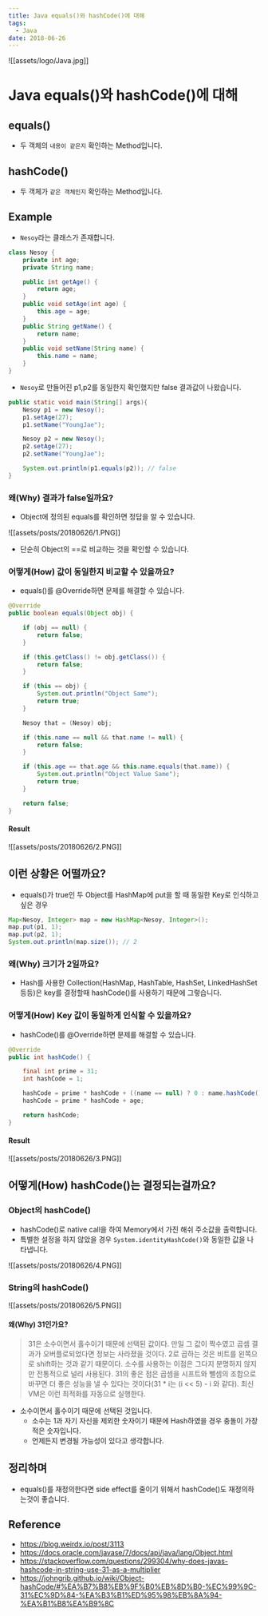 ```yaml
---
title: Java equals()와 hashCode()에 대해
tags:
  - Java
date: 2018-06-26
---
```



![[assets/logo/Java.jpg]]


# Java equals()와 hashCode()에 대해
## equals()
- 두 객체의 `내용이 같은지` 확인하는 Method입니다.
## hashCode()
- 두 객체가 `같은 객체인지` 확인하는 Method입니다.


## Example

- `Nesoy`라는 클래스가 존재합니다.

```java
class Nesoy {
	private int age;
	private String name;

	public int getAge() {
		return age;
	}
	public void setAge(int age) {
		this.age = age;
	}
	public String getName() {
		return name;
	}
	public void setName(String name) {
		this.name = name;
	}
}
```

- `Nesoy`로 만들어진 p1,p2를 동일한지 확인했지만 false 결과값이 나왔습니다.

```java
public static void main(String[] args){
	Nesoy p1 = new Nesoy();
	p1.setAge(27);
	p1.setName("YoungJae");

	Nesoy p2 = new Nesoy();
	p2.setAge(27);
	p2.setName("YoungJae");

	System.out.println(p1.equals(p2)); // false
}
```

### 왜(Why) 결과가 false일까요?
- Object에 정의된 equals를 확인하면 정답을 알 수 있습니다.

![[assets/posts/20180626/1.PNG]]

- 단순히 Object의 ==로 비교하는 것을 확인할 수 있습니다.

### 어떻게(How) 값이 동일한지 비교할 수 있을까요?

- equals()를 @Override하면 문제를 해결할 수 있습니다.

```java
@Override
public boolean equals(Object obj) {

    if (obj == null) {
        return false;
    }

    if (this.getClass() != obj.getClass()) {
        return false;
    }

    if (this == obj) {
        System.out.println("Object Same");
        return true;
    }

    Nesoy that = (Nesoy) obj;

    if (this.name == null && that.name != null) {
        return false;
    }

    if (this.age == that.age && this.name.equals(that.name)) {
        System.out.println("Object Value Same");
        return true;
    }

    return false;
}
```

#### Result

![[assets/posts/20180626/2.PNG]]


## 이런 상황은 어떨까요?
- equals()가 true인 두 Object를 HashMap에 put을 할 때 동일한 Key로 인식하고 싶은 경우

```java
Map<Nesoy, Integer> map = new HashMap<Nesoy, Integer>();
map.put(p1, 1);
map.put(p2, 1);
System.out.println(map.size()); // 2
```

### 왜(Why) 크기가 2일까요?
- Hash를 사용한 Collection(HashMap, HashTable, HashSet, LinkedHashSet등등)은 key를 결정할때 hashCode()를 사용하기 때문에 그렇습니다.

### 어떻게(How) Key 값이 동일하게 인식할 수 있을까요?
- hashCode()를 @Override하면 문제를 해결할 수 있습니다.

```java
@Override
public int hashCode() {

	final int prime = 31;
	int hashCode = 1;

	hashCode = prime * hashCode + ((name == null) ? 0 : name.hashCode());
	hashCode = prime * hashCode + age;

	return hashCode;
}
```

#### Result
![[assets/posts/20180626/3.PNG]]

## 어떻게(How) hashCode()는 결정되는걸까요?

### Object의 hashCode()
- hashCode()로 native call을 하여 Memory에서 가진 해쉬 주소값을 출력합니다.
- 특별한 설정을 하지 않았을 경우 `System.identityHashCode()`와 동일한 값을 나타냅니다.

![[assets/posts/20180626/4.PNG]]



### String의 hashCode()

![[assets/posts/20180626/5.PNG]]

#### 왜(Why) 31인가요?
> 31은 소수이면서 홀수이기 때문에 선택된 값이다. 만일 그 값이 짝수였고 곱셈 결과가 오버플로되었다면 정보는 사라졌을 것이다. 2로 곱하는 것은 비트를 왼쪽으로 shift하는 것과 같기 때문이다. 소수를 사용하는 이점은 그다지 분명하지 않지만 전통적으로 널리 사용된다. 31의 좋은 점은 곱셈을 시프트와 뺄셈의 조합으로 바꾸면 더 좋은 성능을 낼 수 있다는 것이다(31 * i는 (i << 5) - i 와 같다). 최신 VM은 이런 최적화를 자동으로 실행한다.

- 소수이면서 홀수이기 때문에 선택된 것입니다.
	- 소수는 1과 자기 자신을 제외한 숫자이기 때문에 Hash하였을 경우 충돌이 가장 적은 숫자입니다.
	- 언제든지 변경될 가능성이 있다고 생각합니다.

## 정리하며
- equals()를 재정의한다면 side effect를 줄이기 위해서 hashCode()도 재정의하는것이 좋습니다.



## Reference
- <https://blog.weirdx.io/post/3113>
- <https://docs.oracle.com/javase/7/docs/api/java/lang/Object.html>
- <https://stackoverflow.com/questions/299304/why-does-javas-hashcode-in-string-use-31-as-a-multiplier>
- <https://johngrib.github.io/wiki/Object-hashCode/#%EA%B7%B8%EB%9F%B0%EB%8D%B0-%EC%99%9C-31%EC%9D%84-%EA%B3%B1%ED%95%98%EB%8A%94-%EA%B1%B8%EA%B9%8C>

